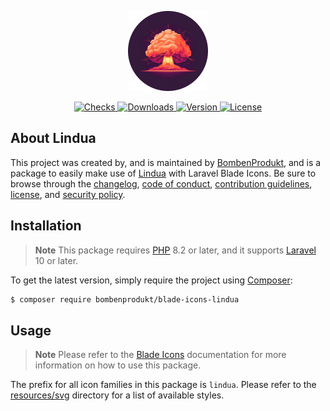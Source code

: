 <p align="center">
    <a href="https://bombenprodukt.com" target="_blank">
        <img src="https://raw.githubusercontent.com/BombenProdukt/assets/main/logo-text.svg" width="128" alt="BombenProdukt Logo" />
    </a>
</p>

<p align="center">
    <a href="https://github.com/BombenProdukt/blade-icons-lindua/actions">
        <img src="https://badge.sh/github/check-runs/BombenProdukt/blade-icons-lindua" alt="Checks" />
    </a>
    <a href="https://packagist.org/packages/bombenprodukt/blade-icons-lindua">
        <img src="https://badge.sh/packagist/downloads/BombenProdukt/blade-icons-lindua" alt="Downloads" />
    </a>
    <a href="https://packagist.org/packages/bombenprodukt/blade-icons-lindua">
        <img src="https://badge.sh/packagist/version/BombenProdukt/blade-icons-lindua" alt="Version" />
    </a>
    <a href="https://packagist.org/packages/bombenprodukt/blade-icons-lindua">
        <img src="https://badge.sh/packagist/license/BombenProdukt/blade-icons-lindua" alt="License" />
    </a>
</p>

## About Lindua

This project was created by, and is maintained by [BombenProdukt](https://github.com/BombenProdukt), and is a package to easily make use of [Lindua](https://icomoon.io/icons-lindua.html) with Laravel Blade Icons. Be sure to browse through the [changelog](CHANGELOG.md), [code of conduct](.github/CODE_OF_CONDUCT.md), [contribution guidelines](.github/CONTRIBUTING.md), [license](LICENSE), and [security policy](.github/SECURITY.md).

## Installation

> **Note**
> This package requires [PHP](https://www.php.net/) 8.2 or later, and it supports [Laravel](https://laravel.com/) 10 or later.

To get the latest version, simply require the project using [Composer](https://getcomposer.org/):

```bash
$ composer require bombenprodukt/blade-icons-lindua
```

## Usage

> **Note**
> Please refer to the [Blade Icons](https://github.com/BombenProdukt/blade-icons) documentation for more information on how to use this package.

The prefix for all icon families in this package is `lindua`. Please refer to the [resources/svg](/resources/svg) directory for a list of available styles.

